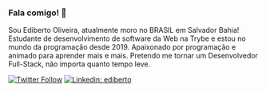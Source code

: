 ### Fala comigo! 👋

Sou Ediberto Oliveira, atualmente moro no BRASIL em Salvador Bahia!
Estudante de desenvolvimento de software da Web na Trybe e estou no mundo da programação desde 2019.
Apaixonado por programação e animado para aprender mais e mais.
Pretendo me tornar um Desenvolvedor Full-Stack, não importa quanto tempo leve.

[![Twitter Follow](https://img.shields.io/twitter/follow/devEdiberto?style=social)](https://twitter.com/devediberto)
[![Linkedin: ediberto](https://img.shields.io/badge/-Linkedin-blue?style=flat-square&logo=Linkedin&logoColor=white&link=https://www.linkedin.com/in/edibertooliveira/)](https://www.linkedin.com/in/edibertooliveira/)


